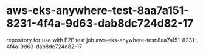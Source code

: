 # aws-eks-anywhere-test-8aa7a151-8231-4f4a-9d63-dab8dc724d82-17
repository for use with E2E test job aws-eks-anywhere-test:8aa7a151-8231-4f4a-9d63-dab8dc724d82-17

